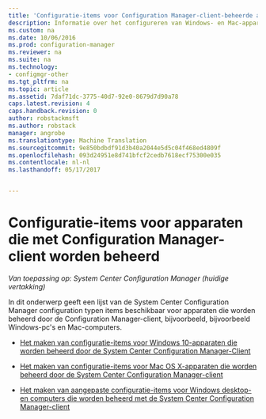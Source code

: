 ```yaml
---
title: 'Configuratie-items voor Configuration Manager-client-beheerde apparaten: | Microsoft-documenten'
description: Informatie over het configureren van Windows- en Mac-apparaten die worden beheerd met de System Center Configuration Manager-client.
ms.custom: na
ms.date: 10/06/2016
ms.prod: configuration-manager
ms.reviewer: na
ms.suite: na
ms.technology:
- configmgr-other
ms.tgt_pltfrm: na
ms.topic: article
ms.assetid: 7daf71dc-3775-40d7-92e0-8679d7d90a78
caps.latest.revision: 4
caps.handback.revision: 0
author: robstackmsft
ms.author: robstack
manager: angrobe
ms.translationtype: Machine Translation
ms.sourcegitcommit: 9e850bdbdf91d3b40a2044e5d5c04f468ed4809f
ms.openlocfilehash: 093d24951e8d741bfcf2cedb7618ecf75300e035
ms.contentlocale: nl-nl
ms.lasthandoff: 05/17/2017


---
```

# <a name="configuration-items-for-devices-managed-with-the-system-center-configuration-manager-client"></a>Configuratie-items voor apparaten die met Configuration Manager-client worden beheerd

*Van toepassing op: System Center Configuration Manager (huidige vertakking)*

In dit onderwerp geeft een lijst van de System Center Configuration Manager configuration typen items beschikbaar voor apparaten die worden beheerd door de Configuration Manager-client, bijvoorbeeld, bijvoorbeeld Windows-pc's en Mac-computers.  

-   [Het maken van configuratie-items voor Windows 10-apparaten die worden beheerd door de System Center Configuration Manager-Client](../../compliance/deploy-use/create-configuration-items-for-windows-10-devices-managed-with-the-client.md)  

-   [Het maken van configuratie-items voor Mac OS X-apparaten die worden beheerd door de System Center Configuration Manager-client](../../compliance/deploy-use/create-configuration-items-for-mac-os-x-devices-managed-with-the-client.md)  

-   [Het maken van aangepaste configuratie-items voor Windows desktop- en computers die worden beheerd met de System Center Configuration Manager-client](../../compliance/deploy-use/create-custom-configuration-items-for-windows-desktop-and-server-computers-managed-with-the-client.md)  

